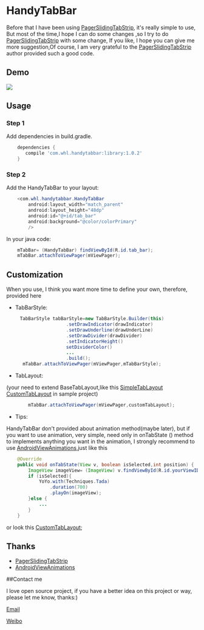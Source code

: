 # HandyTabBar

Before that I have been using [PagerSlidingTabStrip](https://github.com/astuetz/PagerSlidingTabStrip), it's really simple to use,
But most of the time,I hope I can do some changes ,so I try to do [PagerSlidingTabStrip](https://github.com/astuetz/PagerSlidingTabStrip) with some change,
If you like, I hope you can give me more suggestion,Of course, I am very grateful to the [PagerSlidingTabStrip](https://github.com/astuetz/PagerSlidingTabStrip) author provided such a good code.

## Demo

![](https://github.com/81813780/HandyTabBar/blob/master/demo2.gif)

## Usage

### Step 1

Add dependencies in build.gradle.
```groovy
	dependencies {
	   compile 'com.whl.handytabbar:library:1.0.2'
	}
```

### Step 2

Add the HandyTabBar to your layout:
```java
    <com.whl.handytabbar.HandyTabBar
        android:layout_width="match_parent"
        android:layout_height="48dp"
        android:id="@+id/tab_bar"
        android:background="@color/colorPrimary"
        />
```
In your java code:
```java
    mTabBar= (HandyTabBar) findViewById(R.id.tab_bar);
    mTabBar.attachToViewPager(mViewPager);
```

## Customization

When you use, I think you want more time to define your own, therefore, provided here

- TabBarStyle:
  
```java
     TabBarStyle tabBarStyle=new TabBarStyle.Builder(this)
                      .setDrawIndicator(drawIndicator)
                      .setDrawUnderline(drawUnderLine)
                      .setDrawDivider(drawDivider)
                      .setIndicatorHeight()
                      setDividerColor()
                      ...
                      .build();
      mTabBar.attachToViewPager(mViewPager,mTabBarStyle);
```
- TabLayout:
  
(your need to extend BaseTabLayout,like this [SimpleTabLayout](https://github.com/81813780/HandyTabBar/blob/master/sample/src/main/java/com/whl/handytabbar/sample/SimpleTabLayout.java) [CustomTabLayout](https://github.com/81813780/HandyTabBar/blob/master/sample/src/main/java/com/whl/handytabbar/sample/CustomTabLayout.java) in sample project)
```java
        mTabBar.attachToViewPager(mViewPager,customTabLayout);
```

- Tips:
  
HandyTabBar don't provided about animation method(maybe later), but if you want to use animation,
very simple, need only in onTabState () method to implements anything you want in the animation,
I strongly recommend to use [AndroidViewAnimations](https://github.com/daimajia/AndroidViewAnimations),just like this
```java
    @Override
    public void onTabState(View v, boolean isSelected,int position) {
        ImageView imageView= (ImageView) v.findViewById(R.id.yourViewID);
        if (isSelected){
            YoYo.with(Techniques.Tada)
                .duration(700)
                .playOn(imageView);
        }else {
            ...
        }
    }
```
  or look this [CustomTabLayout](https://github.com/81813780/HandyTabBar/blob/master/sample/src/main/java/com/whl/handytabbar/sample/CustomTabLayout.java);

## Thanks
- [PagerSlidingTabStrip](https://github.com/astuetz/PagerSlidingTabStrip)
- [AndroidViewAnimations](https://github.com/daimajia/AndroidViewAnimations)

##Contact me

I love open source project, if you have a better idea on this project or way, please let me know, thanks:)

[Email](mailto:81813780@qq.com)

[Weibo](http://weibo.com/601265161)
